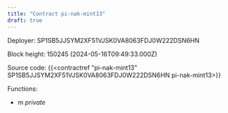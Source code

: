 ```yaml
---
title: "Contract pi-nak-mint13"
draft: true
---
```

Deployer: SP1SB5JJSYM2XF51VJSK0VA8063FDJ0W222DSN6HN


 



Block height: 150245 (2024-05-16T09:49:33.000Z)

Source code: {{<contractref "pi-nak-mint13" SP1SB5JJSYM2XF51VJSK0VA8063FDJ0W222DSN6HN pi-nak-mint13>}}

Functions:

* m _private_
